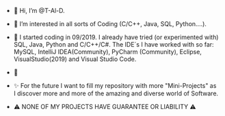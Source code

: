 - 👋 Hi, I’m @T-Al-D.
- 👀 I’m interested in all sorts of Coding (C/C++, Java, SQL, Python....).
- :blue_book: I started coding in 09/2019. I already have tried (or experimented with) SQL, Java, Python and C/C++/C#. The IDE´s I have worked with so far: MySQL, IntelliJ IDEA(Community), PyCharm (Community), Eclipse, VisualStudio(2019) and Visual Studio Code.
- 🌱 
- ✨ For the future I want to fill my repository with more "Mini-Projects" as I discover more and more of the amazing and diverse world of Software.

- ⚠️ NONE OF MY PROJECTS HAVE GUARANTEE OR LIABILITY ⚠️ 
<!---
T-Al-D/T-Al-D is a ✨ special ✨ repository because its `README.md` (this file) appears on your GitHub profile.
You can click the Preview link to take a look at your changes.
--->
